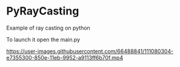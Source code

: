 # PyRayCasting

Example of ray casting on python

To launch it open the main.py


https://user-images.githubusercontent.com/66488841/111080304-e7355300-850e-11eb-9952-a9113ff6b70f.mp4


